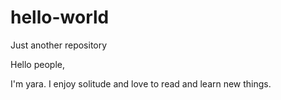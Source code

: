 # hello-world
Just another repository

Hello people, 

I'm yara. I enjoy solitude and love to read and learn new things. 
